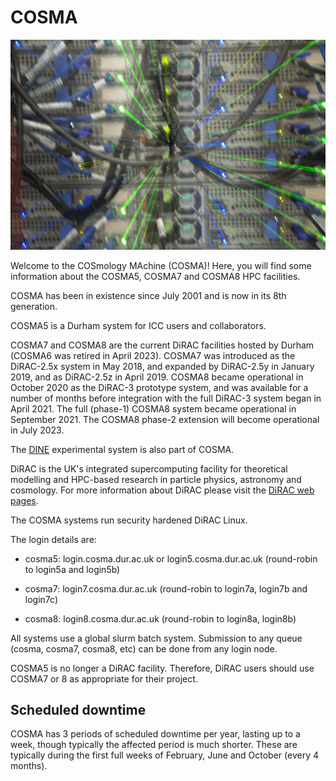 # COSMA

![COSMA photo](images/cosmaZoom.png)

Welcome to the COSmology MAchine (COSMA)! Here, you will find some information about the COSMA5, COSMA7 and COSMA8 HPC facilities.

COSMA has been in existence since July 2001 and is now in its 8th generation.

COSMA5 is a Durham system for ICC users and collaborators.

COSMA7 and COSMA8 are the current DiRAC facilities hosted by Durham (COSMA6 was retired in April 2023). COSMA7 was introduced as the DiRAC-2.5x system in May 2018, and expanded by DiRAC-2.5y in January 2019, and as DiRAC-2.5z in April 2019. COSMA8 became operational in October 2020 as the DiRAC-3 prototype system, and was available for a number of months before integration with the full DiRAC-3 system began in April 2021. The full (phase-1) COSMA8 system became operational in September 2021. The COSMA8 phase-2 extension will become operational in July 2023.

The [DINE](facilities.md#dine) experimental system is also part of COSMA.

DiRAC is the UK's integrated supercomputing facility for theoretical modelling and HPC-based research in particle physics, astronomy and cosmology. For more information about DiRAC please visit the [DiRAC web pages](https://www.dirac.ac.uk).

The COSMA systems run security hardened DiRAC Linux.

The login details are:
- cosma5: login.cosma.dur.ac.uk or login5.cosma.dur.ac.uk (round-robin to login5a and login5b)
- cosma7: login7.cosma.dur.ac.uk (round-robin to login7a, login7b and login7c)

- cosma8: login8.cosma.dur.ac.uk (round-robin to login8a, login8b)

All systems use a global slurm batch system. Submission to any queue (cosma, cosma7, cosma8, etc) can be done from any login node.

COSMA5 is no longer a DiRAC facility. Therefore, DiRAC users should use COSMA7 or 8 as appropriate for their project.

## Scheduled downtime

COSMA has 3 periods of scheduled downtime per year, lasting up to a week, though typically the affected period is much shorter. These are typically during the first full weeks of February, June and October (every 4 months).

